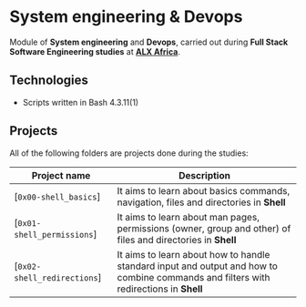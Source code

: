 # System engineering & Devops

Module of **System engineering** and **Devops**, carried out during **Full Stack Software Engineering studies** at **[ALX Africa](https://www.alxafrica.com/software-engineering-2022)**.

## Technologies
* Scripts written in Bash 4.3.11(1)


## Projects
All of the following folders are projects done during the studies:

| Project name | Description |
| ------------ | ----------- |
| [`0x00-shell_basics`] | It aims to learn about basics commands, navigation, files and directories in **Shell** |
| [`0x01-shell_permissions`] | It aims to learn about man pages, permissions (owner, group and other) of files and directories in **Shell** |
| [`0x02-shell_redirections`] | It aims to learn about how to handle standard input and output and how to combine commands and filters with redirections in **Shell** |
